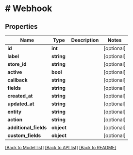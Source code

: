 # # Webhook

## Properties

Name | Type | Description | Notes
------------ | ------------- | ------------- | -------------
**id** | **int** |  | [optional]
**label** | **string** |  | [optional]
**store_id** | **string** |  | [optional]
**active** | **bool** |  | [optional]
**callback** | **string** |  | [optional]
**fields** | **string** |  | [optional]
**created_at** | **string** |  | [optional]
**updated_at** | **string** |  | [optional]
**entity** | **string** |  | [optional]
**action** | **string** |  | [optional]
**additional_fields** | **object** |  | [optional]
**custom_fields** | **object** |  | [optional]

[[Back to Model list]](../../README.md#models) [[Back to API list]](../../README.md#endpoints) [[Back to README]](../../README.md)
